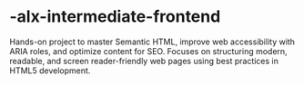 # -alx-intermediate-frontend
Hands-on project to master Semantic HTML, improve web accessibility with ARIA roles, and optimize content for SEO. Focuses on structuring modern, readable, and screen reader-friendly web pages using best practices in HTML5 development.
